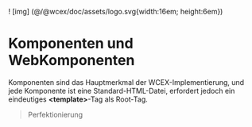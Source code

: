 <!--DESC: {icon:{name:"explore"},id:6} -->

! [img] (@/@wcex/doc/assets/logo.svg{width:16em; height:6em})

# Komponenten und WebKomponenten

Komponenten sind das Hauptmerkmal der WCEX-Implementierung, und jede Komponente ist eine Standard-HTML-Datei, erfordert jedoch ein eindeutiges **\<template\>**-Tag als Root-Tag.

> Perfektionierung
